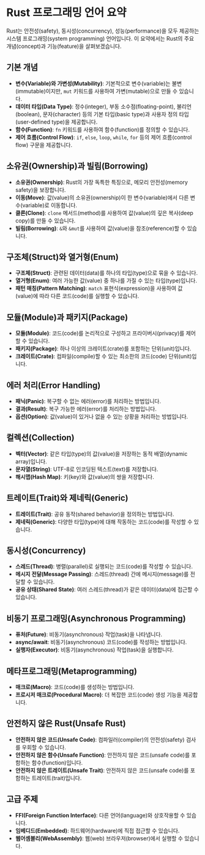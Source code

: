 
# Rust 프로그래밍 언어 요약

Rust는 안전성(safety), 동시성(concurrency), 성능(performance)을 모두 제공하는 시스템 프로그래밍(system programming) 언어입니다. 이 요약에서는 Rust의 주요 개념(concept)과 기능(feature)을 살펴보겠습니다.

## 기본 개념

- **변수(Variable)와 가변성(Mutability)**: 기본적으로 변수(variable)는 불변(immutable)이지만, `mut` 키워드를 사용하여 가변(mutable)으로 만들 수 있습니다.
- **데이터 타입(Data Type)**: 정수(integer), 부동 소수점(floating-point), 불리언(boolean), 문자(character) 등의 기본 타입(basic type)과 사용자 정의 타입(user-defined type)을 제공합니다.
- **함수(Function)**: `fn` 키워드를 사용하여 함수(function)를 정의할 수 있습니다.
- **제어 흐름(Control Flow)**: `if`, `else`, `loop`, `while`, `for` 등의 제어 흐름(control flow) 구문을 제공합니다.

## 소유권(Ownership)과 빌림(Borrowing)

- **소유권(Ownership)**: Rust의 가장 독특한 특징으로, 메모리 안전성(memory safety)을 보장합니다.
- **이동(Move)**: 값(value)의 소유권(ownership)이 한 변수(variable)에서 다른 변수(variable)로 이동합니다.
- **클론(Clone)**: `clone` 메서드(method)를 사용하여 값(value)의 깊은 복사(deep copy)를 만들 수 있습니다.
- **빌림(Borrowing)**: `&`와 `&mut`를 사용하여 값(value)을 참조(reference)할 수 있습니다.

## 구조체(Struct)와 열거형(Enum)

- **구조체(Struct)**: 관련된 데이터(data)를 하나의 타입(type)으로 묶을 수 있습니다.
- **열거형(Enum)**: 여러 가능한 값(value) 중 하나를 가질 수 있는 타입(type)입니다.
- **패턴 매칭(Pattern Matching)**: `match` 표현식(expression)을 사용하여 값(value)에 따라 다른 코드(code)를 실행할 수 있습니다.

## 모듈(Module)과 패키지(Package)

- **모듈(Module)**: 코드(code)를 논리적으로 구성하고 프라이버시(privacy)를 제어할 수 있습니다.
- **패키지(Package)**: 하나 이상의 크레이트(crate)를 포함하는 단위(unit)입니다.
- **크레이트(Crate)**: 컴파일(compile)할 수 있는 최소한의 코드(code) 단위(unit)입니다.

## 에러 처리(Error Handling)

- **패닉(Panic)**: 복구할 수 없는 에러(error)를 처리하는 방법입니다.
- **결과(Result)**: 복구 가능한 에러(error)를 처리하는 방법입니다.
- **옵션(Option)**: 값(value)이 있거나 없을 수 있는 상황을 처리하는 방법입니다.

## 컬렉션(Collection)

- **벡터(Vector)**: 같은 타입(type)의 값(value)을 저장하는 동적 배열(dynamic array)입니다.
- **문자열(String)**: UTF-8로 인코딩된 텍스트(text)를 저장합니다.
- **해시맵(Hash Map)**: 키(key)와 값(value)의 쌍을 저장합니다.

## 트레이트(Trait)와 제네릭(Generic)

- **트레이트(Trait)**: 공유 동작(shared behavior)을 정의하는 방법입니다.
- **제네릭(Generic)**: 다양한 타입(type)에 대해 작동하는 코드(code)를 작성할 수 있습니다.

## 동시성(Concurrency)

- **스레드(Thread)**: 병렬(parallel)로 실행되는 코드(code)를 작성할 수 있습니다.
- **메시지 전달(Message Passing)**: 스레드(thread) 간에 메시지(message)를 전달할 수 있습니다.
- **공유 상태(Shared State)**: 여러 스레드(thread)가 같은 데이터(data)에 접근할 수 있습니다.

## 비동기 프로그래밍(Asynchronous Programming)

- **퓨처(Future)**: 비동기(asynchronous) 작업(task)을 나타냅니다.
- **async/await**: 비동기(asynchronous) 코드(code)를 작성하는 방법입니다.
- **실행자(Executor)**: 비동기(asynchronous) 작업(task)을 실행합니다.

## 메타프로그래밍(Metaprogramming)

- **매크로(Macro)**: 코드(code)를 생성하는 방법입니다.
- **프로시저 매크로(Procedural Macro)**: 더 복잡한 코드(code) 생성 기능을 제공합니다.

## 안전하지 않은 Rust(Unsafe Rust)

- **안전하지 않은 코드(Unsafe Code)**: 컴파일러(compiler)의 안전성(safety) 검사를 우회할 수 있습니다.
- **안전하지 않은 함수(Unsafe Function)**: 안전하지 않은 코드(unsafe code)를 포함하는 함수(function)입니다.
- **안전하지 않은 트레이트(Unsafe Trait)**: 안전하지 않은 코드(unsafe code)를 포함하는 트레이트(trait)입니다.

## 고급 주제

- **FFI(Foreign Function Interface)**: 다른 언어(language)와 상호작용할 수 있습니다.
- **임베디드(Embedded)**: 하드웨어(hardware)에 직접 접근할 수 있습니다.
- **웹어셈블리(WebAssembly)**: 웹(web) 브라우저(browser)에서 실행할 수 있습니다.
